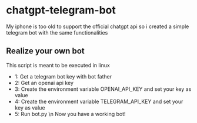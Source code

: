 # chatgpt-telegram-bot
My iphone is too old to support the official chatgpt api so i created a simple telegram bot with the same functionalities 
##  Realize your own bot
This script is meant to be executed in linux 
* 1: Get a telegram bot key with bot father
* 2: Get an openai api key 
* 3: Create the environment variable OPENAI_API_KEY and set your key as value
* 4: Create the environment variable TELEGRAM_API_KEY and set your key as value
* 5: Run bot.py
\n Now you have a working bot!
